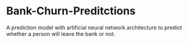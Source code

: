 # Bank-Churn-Preditctions

A prediction model with artificial neural network architecture to predict whether a person will leave the bank or not.
